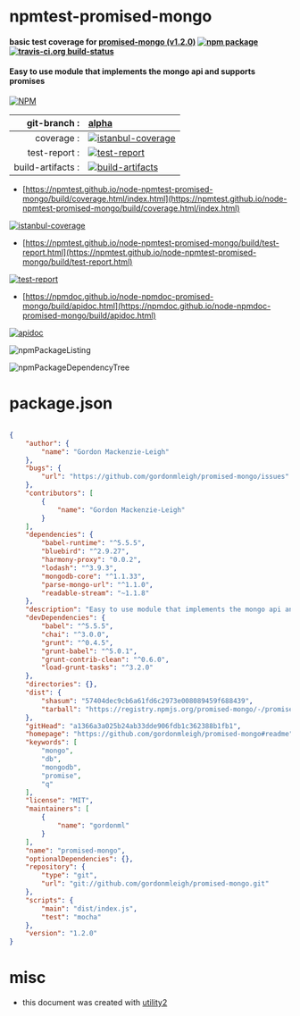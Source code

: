 # npmtest-promised-mongo

#### basic test coverage for  [promised-mongo (v1.2.0)](https://github.com/gordonmleigh/promised-mongo#readme)  [![npm package](https://img.shields.io/npm/v/npmtest-promised-mongo.svg?style=flat-square)](https://www.npmjs.org/package/npmtest-promised-mongo) [![travis-ci.org build-status](https://api.travis-ci.org/npmtest/node-npmtest-promised-mongo.svg)](https://travis-ci.org/npmtest/node-npmtest-promised-mongo)

#### Easy to use module that implements the mongo api and supports promises

[![NPM](https://nodei.co/npm/promised-mongo.png?downloads=true&downloadRank=true&stars=true)](https://www.npmjs.com/package/promised-mongo)

| git-branch : | [alpha](https://github.com/npmtest/node-npmtest-promised-mongo/tree/alpha)|
|--:|:--|
| coverage : | [![istanbul-coverage](https://npmtest.github.io/node-npmtest-promised-mongo/build/coverage.badge.svg)](https://npmtest.github.io/node-npmtest-promised-mongo/build/coverage.html/index.html)|
| test-report : | [![test-report](https://npmtest.github.io/node-npmtest-promised-mongo/build/test-report.badge.svg)](https://npmtest.github.io/node-npmtest-promised-mongo/build/test-report.html)|
| build-artifacts : | [![build-artifacts](https://npmtest.github.io/node-npmtest-promised-mongo/glyphicons_144_folder_open.png)](https://github.com/npmtest/node-npmtest-promised-mongo/tree/gh-pages/build)|

- [https://npmtest.github.io/node-npmtest-promised-mongo/build/coverage.html/index.html](https://npmtest.github.io/node-npmtest-promised-mongo/build/coverage.html/index.html)

[![istanbul-coverage](https://npmtest.github.io/node-npmtest-promised-mongo/build/screenCapture.buildCi.browser.%252Ftmp%252Fbuild%252Fcoverage.lib.html.png)](https://npmtest.github.io/node-npmtest-promised-mongo/build/coverage.html/index.html)

- [https://npmtest.github.io/node-npmtest-promised-mongo/build/test-report.html](https://npmtest.github.io/node-npmtest-promised-mongo/build/test-report.html)

[![test-report](https://npmtest.github.io/node-npmtest-promised-mongo/build/screenCapture.buildCi.browser.%252Ftmp%252Fbuild%252Ftest-report.html.png)](https://npmtest.github.io/node-npmtest-promised-mongo/build/test-report.html)

- [https://npmdoc.github.io/node-npmdoc-promised-mongo/build/apidoc.html](https://npmdoc.github.io/node-npmdoc-promised-mongo/build/apidoc.html)

[![apidoc](https://npmdoc.github.io/node-npmdoc-promised-mongo/build/screenCapture.buildCi.browser.%252Ftmp%252Fbuild%252Fapidoc.html.png)](https://npmdoc.github.io/node-npmdoc-promised-mongo/build/apidoc.html)

![npmPackageListing](https://npmtest.github.io/node-npmtest-promised-mongo/build/screenCapture.npmPackageListing.svg)

![npmPackageDependencyTree](https://npmtest.github.io/node-npmtest-promised-mongo/build/screenCapture.npmPackageDependencyTree.svg)



# package.json

```json

{
    "author": {
        "name": "Gordon Mackenzie-Leigh"
    },
    "bugs": {
        "url": "https://github.com/gordonmleigh/promised-mongo/issues"
    },
    "contributors": [
        {
            "name": "Gordon Mackenzie-Leigh"
        }
    ],
    "dependencies": {
        "babel-runtime": "^5.5.5",
        "bluebird": "^2.9.27",
        "harmony-proxy": "0.0.2",
        "lodash": "^3.9.3",
        "mongodb-core": "^1.1.33",
        "parse-mongo-url": "^1.1.0",
        "readable-stream": "~1.1.8"
    },
    "description": "Easy to use module that implements the mongo api and supports promises",
    "devDependencies": {
        "babel": "^5.5.5",
        "chai": "^3.0.0",
        "grunt": "^0.4.5",
        "grunt-babel": "^5.0.1",
        "grunt-contrib-clean": "^0.6.0",
        "load-grunt-tasks": "^3.2.0"
    },
    "directories": {},
    "dist": {
        "shasum": "57404dec9cb6a61fd6c2973e008089459f688439",
        "tarball": "https://registry.npmjs.org/promised-mongo/-/promised-mongo-1.2.0.tgz"
    },
    "gitHead": "a1366a3a025b24ab33dde906fdb1c362388b1fb1",
    "homepage": "https://github.com/gordonmleigh/promised-mongo#readme",
    "keywords": [
        "mongo",
        "db",
        "mongodb",
        "promise",
        "q"
    ],
    "license": "MIT",
    "maintainers": [
        {
            "name": "gordonml"
        }
    ],
    "name": "promised-mongo",
    "optionalDependencies": {},
    "repository": {
        "type": "git",
        "url": "git://github.com/gordonmleigh/promised-mongo.git"
    },
    "scripts": {
        "main": "dist/index.js",
        "test": "mocha"
    },
    "version": "1.2.0"
}
```



# misc
- this document was created with [utility2](https://github.com/kaizhu256/node-utility2)
